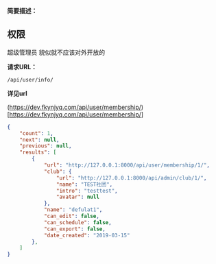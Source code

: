 
    
**简要描述：** 

<!-- - 查看自己所有的membership -->

## 权限

超级管理员
貌似就不应该对外开放的

**请求URL：** 

`/api/user/info/`

  
**详见url**

(https://dev.fkynjyq.com/api/user/membership/)[https://dev.fkynjyq.com/api/user/membership/]

```json
{
    "count": 1,
    "next": null,
    "previous": null,
    "results": [
        {
            "url": "http://127.0.0.1:8000/api/user/membership/1/",
            "club": {
                "url": "http://127.0.0.1:8000/api/admin/club/1/",
                "name": "TEST社团",
                "intro": "testtest",
                "avatar": null
            },
            "name": "defulat1",
            "can_edit": false,
            "can_schedule": false,
            "can_export": false,
            "date_created": "2019-03-15"
        },
    ]
}
```

